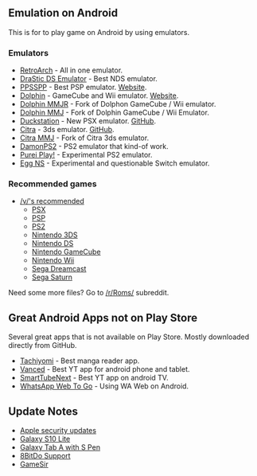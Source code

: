## Emulation on Android

This is for to play game on Android by using emulators.

### Emulators

- [RetroArch](https://www.retroarch.com/?page=platforms) - All in one emulator.
- [DraStic DS Emulator](https://play.google.com/store/apps/details?id=com.dsemu.drastic) - Best NDS emulator.
- [PPSSPP](https://play.google.com/store/apps/details?id=org.ppsspp.ppssppgold) - Best PSP emulator. [Website](https://www.ppsspp.org/downloads.html).
- [Dolphin](https://play.google.com/store/apps/details?id=org.dolphinemu.dolphinemu) - GameCube and Wii emulator. [Website](https://dolphin-emu.org/download/).
- [Dolphin MMJR](https://github.com/Bankaimaster999/dolphin/releases) - Fork of Dolphon GameCube / Wii emulator. 
- [Dolphin MMJ](https://github.com/weihuoya/dolphin/releases) - Fork of Dolphin GameCube / Wii Emulator.
- [Duckstation](https://play.google.com/store/apps/details?id=com.github.stenzek.duckstation) - New PSX emulator. [GitHub](https://github.com/stenzek/duckstation/releases).
- [Citra](https://play.google.com/store/apps/details?id=org.citra.citra_emu) - 3ds emulator. [GitHub](https://github.com/citra-emu/citra-android/releases/).
- [Citra MMJ](https://github.com/weihuoya/citra/releases) - Fork of Citra 3ds emulator.
- [DamonPS2](https://play.google.com/store/apps/details?id=com.damonplay.damonps2.free) - PS2 emulator that kind-of work.
- [Purei Play!](https://purei.org/downloads.php) - Experimental PS2 emulator.
- [Egg NS](https://eggns.wordpress.com/) - Experimental and questionable Switch emulator.

### Recommended games

- [/v/'s recommended](https://vsrecommendedgames.fandom.com/wiki/V/%27s_Recommended_Games_Wiki)
  - [PSX](https://vsrecommendedgames.fandom.com/wiki/PlayStation)
  - [PSP](https://vsrecommendedgames.fandom.com/wiki/PlayStation_Portable)
  - [PS2](https://vsrecommendedgames.fandom.com/wiki/PlayStation_2)
  - [Nintendo 3DS](https://vsrecommendedgames.fandom.com/wiki/Nintendo_3DS)
  - [Nintendo DS](https://vsrecommendedgames.fandom.com/wiki/Nintendo_DS)
  - [Nintendo GameCube](https://vsrecommendedgames.fandom.com/wiki/Gamecube)
  - [Nintendo Wii](https://vsrecommendedgames.fandom.com/wiki/Wii)
  - [Sega Dreamcast](https://vsrecommendedgames.fandom.com/wiki/Dreamcast)
  - [Sega Saturn](https://vsrecommendedgames.fandom.com/wiki/Saturn)

Need some more files? Go to [/r/Roms/](https://www.reddit.com/r/Roms/) subreddit.

## Great Android Apps not on Play Store

Several great apps that is not available on Play Store.
Mostly downloaded directly from GitHub.

- [Tachiyomi](https://github.com/tachiyomiorg/tachiyomi/releases) - Best manga reader app.
- [Vanced](https://github.com/YTVanced/VancedManager/releases) - Best YT app for android phone and tablet.
- [SmartTubeNext](https://github.com/yuliskov/SmartTubeNext) - Best YT app on android TV.
- [WhatsApp Web To Go](https://github.com/92lleo/WhatsappWebToGo/releases) - Using WA Web on Android.

## Update Notes

- [Apple security updates](https://support.apple.com/en-us/HT201222)
- [Galaxy S10 Lite](https://doc.samsungmobile.com/sm-g770f/phe/doc.html)
- [Galaxy Tab A with S Pen](https://doc.samsungmobile.com/SM-P205/XTC/doc.html)
- [8BitDo Support](https://support.8bitdo.com)
- [GameSir](https://www.gamesir.hk/pages/gamesir-app)
